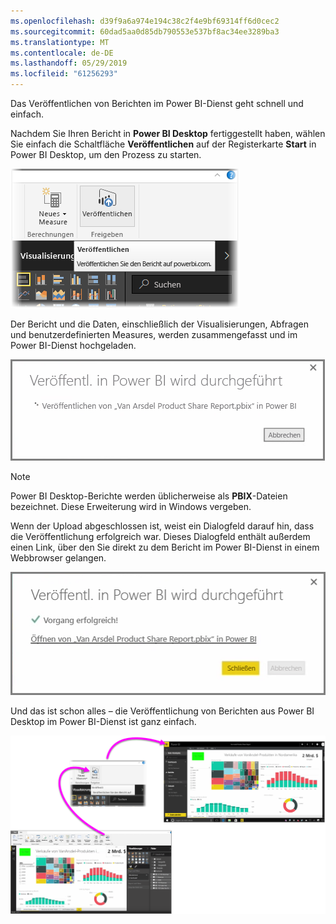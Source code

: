 ```yaml
---
ms.openlocfilehash: d39f9a6a974e194c38c2f4e9bf69314ff6d0cec2
ms.sourcegitcommit: 60dad5aa0d85db790553e537bf8ac34ee3289ba3
ms.translationtype: MT
ms.contentlocale: de-DE
ms.lasthandoff: 05/29/2019
ms.locfileid: "61256293"
---
```

Das Veröffentlichen von Berichten im Power BI-Dienst geht schnell und einfach.

Nachdem Sie Ihren Bericht in **Power BI Desktop** fertiggestellt haben, wählen Sie einfach die Schaltfläche **Veröffentlichen** auf der Registerkarte **Start** in Power BI Desktop, um den Prozess zu starten.

![](media/4-1-publish-reports/4-1_1.png)

Der Bericht und die Daten, einschließlich der Visualisierungen, Abfragen und benutzerdefinierten Measures, werden zusammengefasst und im Power BI-Dienst hochgeladen.

![](media/4-1-publish-reports/4-1_2.png)

> [!NOTE]
> Power BI Desktop-Berichte werden üblicherweise als **PBIX**-Dateien bezeichnet. Diese Erweiterung wird in Windows vergeben.
> 

Wenn der Upload abgeschlossen ist, weist ein Dialogfeld darauf hin, dass die Veröffentlichung erfolgreich war. Dieses Dialogfeld enthält außerdem einen Link, über den Sie direkt zu dem Bericht im Power BI-Dienst in einem Webbrowser gelangen.

![](media/4-1-publish-reports/4-1_3.png)

Und das ist schon alles – die Veröffentlichung von Berichten aus Power BI Desktop im Power BI-Dienst ist ganz einfach.

![](media/4-1-publish-reports/4-1_4.png)

